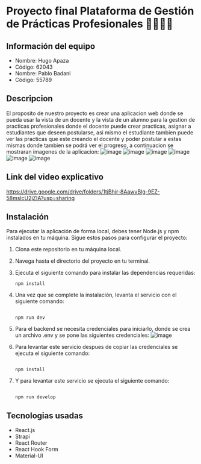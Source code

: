 # Proyecto final Plataforma de Gestión de Prácticas Profesionales 📕📖📑🧾
## Información del equipo
- Nombre: Hugo Apaza
- Código: 62043
- Nombre: Pablo Badani
- Código: 55789

## Descripcion

El proposito de nuestro proyecto es crear una aplicacion web donde se pueda usar la vista de un docente y la vista de un alumno para la gestion de practicas profesionales donde el docente puede crear practicas, asignar a estudiantes que deseen postularse, asi mismo el estudiante tambien puede ver las practicas que este creando el docente y poder postular a estas mismas donde tambien se podrá ver el progreso, a continuacion se mostraran imagenes de la aplicacion:
![image](https://github.com/HugoAlejandro2002/FinalProject/assets/80706043/e959ee95-fea8-4ba9-a039-2019e51a1176)
![image](https://github.com/HugoAlejandro2002/FinalProject/assets/80706043/51603f58-92a9-4ba9-a6cf-2b2690efc1a8)
![image](https://github.com/HugoAlejandro2002/FinalProject/assets/80706043/12ef656c-1197-4ccc-af4c-16c6b5af559f)
![image](https://github.com/HugoAlejandro2002/FinalProject/assets/80706043/5d646d33-58fc-4678-abad-95a77fd8a33a)
![image](https://github.com/HugoAlejandro2002/FinalProject/assets/80706043/e0351f18-6a16-47ed-be39-eaaf37ba549d)
![image](https://github.com/HugoAlejandro2002/FinalProject/assets/80706043/b80b050e-aed3-4a43-9b6c-00b9893886ea)

## Link del video explicativo
https://drive.google.com/drive/folders/1tjBhjr-8AawvBlg-9EZ-58mslcU2jZIA?usp=sharing


## Instalación

Para ejecutar la aplicación de forma local, debes tener Node.js y npm instalados en tu máquina. Sigue estos pasos para configurar el proyecto:

1. Clona este repositorio en tu máquina local.
2. Navega hasta el directorio del proyecto en tu terminal.
3. Ejecuta el siguiente comando para instalar las dependencias requeridas:

   ```
   npm install
   
   ```

4. Una vez que se complete la instalación, levanta el servicio con el siguiente comando:

   ```
   
   npm run dev
   
   ```
5. Para el backend se necesita credenciales para iniciarlo, donde se crea un archivo .env y se pone las siguientes credenciales:
   ![image](https://github.com/HugoAlejandro2002/FinalProject/assets/80706043/0b5e76db-48ea-4546-9209-edb54351a2e6)

6. Para levantar este servicio despues de copiar las credenciales se ejecuta el siguiente comando:
   ```
   
   npm install
   
   ```
7. Y para levantar este servicio se ejecuta el siguiente comando:
   ```
   
   npm run develop
   
   ```
## Tecnologias usadas

* React.js
* Strapi
* React Router
* React Hook Form
* Material-UI
